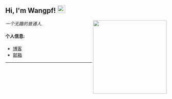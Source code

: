 <h2>Hi, I'm Wangpf! <img src="https://github.githubassets.com/images/mona-whisper.gif" height="24" /></h2>
<img align='right' src="https://media.giphy.com/media/836HiJc7pgzy8iNXCn/giphy.gif" width="230" />
<p><em>一个无趣的普通人. </em>

<h4> 个人信息: </h4>

  - [博客](https://wwwpppfffzzz.github.io/)
  - [邮箱](wangpf2051@gmail.com) 


-----
